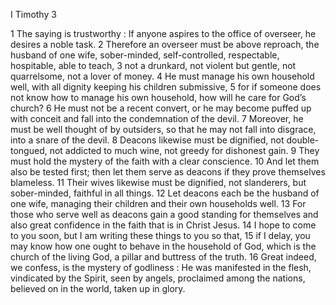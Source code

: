 I Timothy 3

1	The saying is trustworthy : If anyone aspires to the office of overseer, he desires a noble task.
2	Therefore an overseer must be above reproach, the husband of one wife, sober-minded, self-controlled, respectable, hospitable, able to teach,
3	not a drunkard, not violent but gentle, not quarrelsome, not a lover of money.
4	He must manage his own household well, with all dignity keeping his children submissive,
5	for if someone does not know how to manage his own household, how will he care for God’s church?
6	He must not be a recent convert, or he may become puffed up with conceit and fall into the condemnation of the devil.
7	Moreover, he must be well thought of by outsiders, so that he may not fall into disgrace, into a snare of the devil.
8	Deacons likewise must be dignified, not double-tongued, not addicted to much wine, not greedy for dishonest gain.
9	They must hold the mystery of the faith with a clear conscience.
10	And let them also be tested first; then let them serve as deacons if they prove themselves blameless.
11	Their wives likewise must be dignified, not slanderers, but sober-minded, faithful in all things.
12	Let deacons each be the husband of one wife, managing their children and their own households well.
13	For those who serve well as deacons gain a good standing for themselves and also great confidence in the faith that is in Christ Jesus.
14	I hope to come to you soon, but I am writing these things to you so that,
15	if I delay, you may know how one ought to behave in the household of God, which is the church of the living God, a pillar and buttress of the truth.
16	Great indeed, we confess, is the mystery of godliness : He was manifested in the flesh, vindicated by the Spirit, seen by angels, proclaimed among the nations, believed on in the world, taken up in glory.

